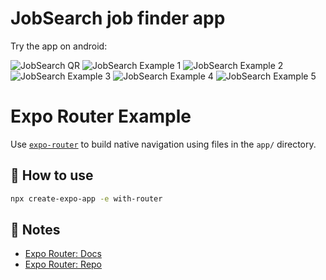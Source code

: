 # JobSearch job finder app

Try the app on android:

![JobSearch QR](https://github.com/GamingSlayerNS/JobSearch/assets/63477484/6ae1aaac-84fb-4181-b4b7-ef27e4c83d9c)
![JobSearch Example 1](https://github.com/GamingSlayerNS/JobSearch/assets/63477484/daa4be63-78f6-41d7-b664-f5125ed2042c)
![JobSearch Example 2](https://github.com/GamingSlayerNS/JobSearch/assets/63477484/22f2d2b2-f8f0-4598-b5a0-2fe517228cf3)
![JobSearch Example 3](https://github.com/GamingSlayerNS/JobSearch/assets/63477484/bb90fb8b-849a-4ce9-81b4-2b6aa42401fe)
![JobSearch Example 4](https://github.com/GamingSlayerNS/JobSearch/assets/63477484/9bd11971-cff2-4107-b84f-0a89a6acae31)
![JobSearch Example 5](https://github.com/GamingSlayerNS/JobSearch/assets/63477484/8625768d-a87b-49a3-8eed-813bb46c8125)






# Expo Router Example

Use [`expo-router`](https://expo.github.io/router) to build native navigation using files in the `app/` directory.

## 🚀 How to use

```sh
npx create-expo-app -e with-router
```

## 📝 Notes

- [Expo Router: Docs](https://expo.github.io/router)
- [Expo Router: Repo](https://github.com/expo/router)
